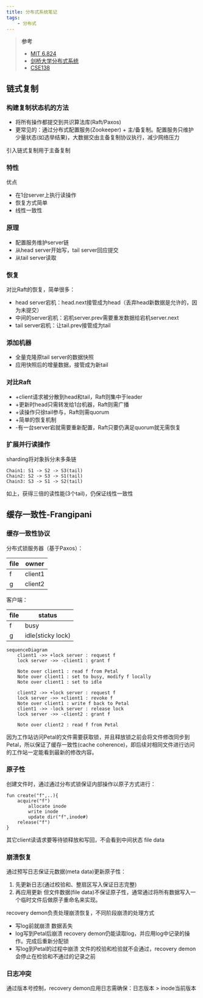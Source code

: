 ```yaml
---
title: 分布式系统笔记
tags: 
    - 分布式
---
```


> **参考**
>
> - [MIT 6.824](https://pdos.csail.mit.edu/6.824/schedule.html)
> - [剑桥大学分布式系统](https://www.cl.cam.ac.uk/teaching/2122/ConcDisSys/)
> - [CSE138](https://decomposition.al/CSE138-2021-03/schedule.html)



## 链式复制

### 构建复制状态机的方法
- 将所有操作都提交到共识算法库(Raft/Paxos)
- 更常见的：通过分布式配置服务(Zookeeper) + 主/备复制。配置服务只维护少量状态(如选举结果)，大数据交由主备复制协议执行，减少网络压力

引入链式复制用于主备复制

### 特性
优点
- 在1台server上执行读操作
- 恢复方式简单
- 线性一致性

### 原理
- 配置服务维护server链
- 从head server开始写，tail server回应提交
- 从tail server读取

### 恢复
对比Raft的恢复，简单很多：
- head server宕机：head.next接管成为head（丢弃head新数据是允许的，因为未提交）
- 中间的server宕机：宕机server.prev需要重发数据给宕机server.next
- tail server宕机：让tail.prev接管成为tail

### 添加机器
- 全量克隆原tail server的数据快照
- 应用快照后的增量数据，接管成为新tail

### 对比Raft
- +client请求被分散到head和tail，Raft则集中于leader
- +更新时head只需转发给1台机器，Raft则需广播
- +读操作只徐tail参与，Raft则需quorum
- +简单的恢复机制
- -有一台server宕就需要重新配置，Raft只要仍满足quorum就无需恢复

### 扩展并行读操作
sharding将对象拆分未多条链
```
Chain1: S1 -> S2 -> S3(tail)
Chain2: S2 -> S3 -> S1(tail)
Chain3: S3 -> S1 -> S2(tail)
```
如上，获得三倍的读性能(3个tail)，仍保证线性一致性



## 缓存一致性-Frangipani

### 缓存一致性协议
分布式锁服务器（基于Paxos）：

file    | owner
----    | ----
f       | client1
g       | client2

客户端：

file    | status
----    | ----
f       | busy
g       | idle(sticky lock)


```mermaid
sequenceDiagram
	client1 ->> +lock server : request f
	lock server ->> -client1 : grant f
	
	Note over client1 : read f from Petal
	Note over client1 : set to busy, modify f locally
	Note over client1 : set to idle
	
	client2 ->> +lock server : request f
	lock server ->> +client1 : revoke f
	Note over client1 : write f back to Petal
	client1 ->> -lock server : release lock
	lock server ->> -client2 : grant f
	
	Note over client2 : read f from Petal
```

因为工作站访问Petal的文件需要获取锁，并且释放锁之前会将文件修改同步到Petal，所以保证了缓存一致性(cache coherence)，即后续对相同文件进行访问的工作站一定能看到最新的修改内容。

### 原子性
创建文件时，通过通过分布式锁保证内部操作以原子方式进行：
```pseudocode
fun create("f",..){
	acquire("f")
		allocate inode
		write inode
		update dir("f",inode#)	
	release("f")
}
```
其它client读请求要等待锁释放和写回，不会看到中间状态
file data
### 崩溃恢复
通过预写日志保证元数据(meta data)更新原子性：
1. 先更新日志(通过校验和、整扇区写入保证日志完整)
2. 再应用更新
但文件数据(file data)不保证原子性，通常通过将所有数据写入一个临时文件后做原子重命名来实现。

recovery demon负责处理崩溃恢复，不同阶段崩溃的处理方式

- 写log前就崩溃
  数据丢失
- log写到Petal后崩溃
  recovery demon仍能读取log，并应用log中记录的操作。完成后重新分配锁
- 写log到Petal的过程中崩溃
  文件的校验和检验就不会通过，recovery demon会停止在检验和不通过的记录之前

### 日志冲突

通过版本号控制，recovery demon应用日志需确保：日志版本 > inode当前版本

